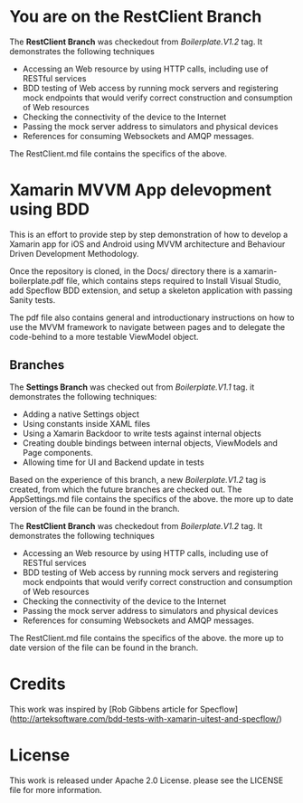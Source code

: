 # You are on the RestClient Branch

The **RestClient Branch** was checkedout from _Boilerplate.V1.2_ tag. It demonstrates the following techniques

* Accessing an Web resource by using HTTP calls, including use of RESTful services
* BDD testing of Web access by running mock servers and registering mock endpoints that would verify correct construction and consumption of Web resources
* Checking the connectivity of the device to the Internet
* Passing the mock server address to simulators and physical devices
* References for consuming Websockets and AMQP messages.

The RestClient.md file contains the specifics of the above.

# Xamarin MVVM App delevopment using BDD

This is an effort to provide step by step demonstration of how to develop a Xamarin app for iOS and Android using MVVM architecture and Behaviour Driven Development Methodology. 

Once the repository is cloned, in the Docs/ directory there is a xamarin-boilerplate.pdf file, which contains steps required to Install Visual Studio, add Specflow BDD extension, and setup a skeleton application with passing Sanity tests.

The pdf file also contains general and introductionary instructions on how to use the MVVM framework to navigate between pages and to delegate the code-behind to a more testable ViewModel object.

## Branches

The **Settings Branch** was checked out from _Boilerplate.V1.1_ tag. it demonstrates the following techniques:

* Adding a native Settings object
* Using constants inside XAML files
* Using a Xamarin Backdoor to write tests against internal objects 
* Creating double bindings between internal objects, ViewModels and Page components.
* Allowing time for UI and Backend update in tests

Based on the experience of this branch, a new _Boilerplate.V1.2_ tag is created, from which the future branches are checked out.
The AppSettings.md file contains the specifics of the above. the more up to date version of the file can be found in the branch.

The **RestClient Branch** was checkedout from _Boilerplate.V1.2_ tag. It demonstrates the following techniques

* Accessing an Web resource by using HTTP calls, including use of RESTful services
* BDD testing of Web access by running mock servers and registering mock endpoints that would verify correct construction and consumption of Web resources
* Checking the connectivity of the device to the Internet
* Passing the mock server address to simulators and physical devices
* References for consuming Websockets and AMQP messages.

The RestClient.md file contains the specifics of the above. the more up to date version of the file can be found in the branch.


# Credits

This work was inspired by [Rob Gibbens article for Specflow] (http://arteksoftware.com/bdd-tests-with-xamarin-uitest-and-specflow/)
# License
This work is released under Apache 2.0 License. please see the LICENSE file for more information.

